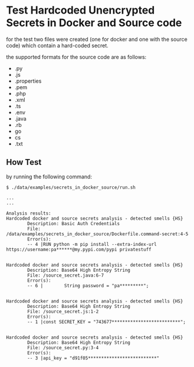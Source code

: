 # Test Hardcoded Unencrypted Secrets in Docker and Source code
for the test two files were created (one for docker and one with the source code) which contain a hard-coded secret.

the supported formats for the source code are as follows:
- .py 
- .js
- .properties
- .pem
- .php
- .xml
- .ts
- .env
- .java
- .rb
-  go
-  cs
- .txt

## How Test
by running the following command:

```
$ ./data/examples/secrets_in_docker_source/run.sh

...
...

Analysis results:
Hardcoded docker and source secrets analysis - detected smells {HS}
        Description: Basic Auth Credentials
        File: /data/examples/secrets_in_docker_source/Dockerfile.command-secret:4-5 
        Error(s): 
        -- 4 |RUN python -m pip install --extra-index-url https://username:pa******@my.pypi.com/pypi privatestuff


Hardcoded docker and source secrets analysis - detected smells {HS}
        Description: Base64 High Entropy String
        File: /source_secret.java:6-7 
        Error(s): 
        -- 6 |        String password = "pa*********";


Hardcoded docker and source secrets analysis - detected smells {HS}
        Description: Base64 High Entropy String
        File: /source_secret.js:1-2 
        Error(s): 
        -- 1 |const SECRET_KEY = "743677**************************";


Hardcoded docker and source secrets analysis - detected smells {HS}
        Description: Base64 High Entropy String
        File: /source_secret.py:3-4 
        Error(s): 
        -- 3 |api_key = "d91f05**************************"
```
